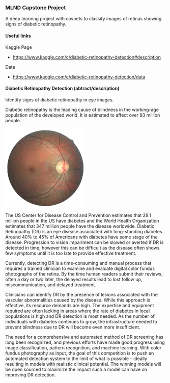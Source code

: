 ### MLND Capstone Project
A deep learning project with covnets to classify images of retinas showing signs of diabetic retinopathy.

#### Useful links
Kaggle Page
* https://www.kaggle.com/c/diabetic-retinopathy-detection#description

Data
* https://www.kaggle.com/c/diabetic-retinopathy-detection/data


#### Diabetic Retinopathy Detection (abtract/description)
Identify signs of diabetic retinopathy in eye images.

Diabetic retinopathy is the leading cause of blindness in the working-age population of the developed world. It is estimated to affect over 93 million people.

![retina](/retina.jpg)

The US Center for Disease Control and Prevention estimates that 29.1 million people in the US have diabetes and the World Health Organization estimates that 347 million people have the disease worldwide. Diabetic Retinopathy (DR) is an eye disease associated with long-standing diabetes. Around 40% to 45% of Americans with diabetes have some stage of the disease. Progression to vision impairment can be slowed or averted if DR is detected in time, however this can be difficult as the disease often shows few symptoms until it is too late to provide effective treatment.

Currently, detecting DR is a time-consuming and manual process that requires a trained clinician to examine and evaluate digital color fundus photographs of the retina. By the time human readers submit their reviews, often a day or two later, the delayed results lead to lost follow up, miscommunication, and delayed treatment.

Clinicians can identify DR by the presence of lesions associated with the vascular abnormalities caused by the disease. While this approach is effective, its resource demands are high. The expertise and equipment required are often lacking in areas where the rate of diabetes in local populations is high and DR detection is most needed. As the number of individuals with diabetes continues to grow, the infrastructure needed to prevent blindness due to DR will become even more insufficient.

The need for a comprehensive and automated method of DR screening has long been recognized, and previous efforts have made good progress using image classification, pattern recognition, and machine learning. With color fundus photography as input, the goal of this competition is to push an automated detection system to the limit of what is possible – ideally resulting in models with realistic clinical potential. The winning models will be open sourced to maximize the impact such a model can have on improving DR detection.


